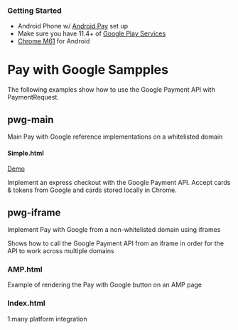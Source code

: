 
### Getting Started
* Android Phone w/ [Android Pay](https://play.google.com/store/apps/details?id=com.google.android.apps.walletnfcrel) set up
* Make sure you have 11.4+ of [Google Play Services](https://play.google.com/store/apps/details?id=com.google.android.gms&hl=en)
* [Chrome M61](https://play.google.com/store/apps/details?id=com.chrome.beta) for Android

# Pay with Google Sampples
The following examples show how to use the Google Payment API with PaymentRequest.


## pwg-main

Main Pay with Google reference implementations on a whitelisted domain

#### Simple.html

[Demo](https://androidpayweb.firebaseapp.com/simple.html)

Implement an express checkout with the Google Payment API.  Accept cards & tokens from Google and cards stored locally in Chrome.


## pwg-iframe

Implement Pay with Google from a non-whitelisted domain using iframes

Shows how to call the Google Payment API from an iframe in order for the API to work across multiple domains

### AMP.html

Example of rendering the Pay with Google button on an AMP page

### Index.html

1:many platform integration

